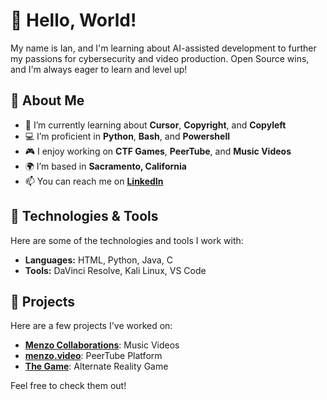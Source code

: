 # 👋 Hello, World! 

 My name is Ian, and I'm learning about AI-assisted development to further my passions for cybersecurity and video production. Open Source wins, and I'm always eager to learn and level up!

## 🚀 About Me

- 🌱 I’m currently learning about **Cursor**, **Copyright**, and **Copyleft**
- 💻 I’m proficient in **Python**, **Bash**, and **Powershell**
- 🎮 I enjoy working on **CTF Games**, **PeerTube**, and **Music Videos**
- 🌍 I’m based in **Sacramento, California**
- 📫 You can reach me on **[LinkedIn](https://www.linkedin.com/in/ianmenz/)**

## 🔧 Technologies & Tools

Here are some of the technologies and tools I work with:

- **Languages:** HTML, Python, Java, C
- **Tools:** DaVinci Resolve, Kali Linux, VS Code

## 🌟 Projects

Here are a few projects I've worked on:

- **[Menzo Collaborations](https://www.youtube.com/@MenzoCollabs)**: Music Videos
- **[menzo.video](https://menzo.video)**: PeerTube Platform
- **[The Game](https://player01ready.com)**: Alternate Reality Game

Feel free to check them out!
